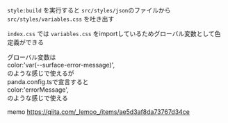 `style:build` を実行すると `src/styles/json`のファイルから
`src/styles/variables.css` を吐き出す

`index.css` では `variables.css` をimportしているためグローバル変数として色定義ができる

グローバル変数は  
color:'var(--surface-error-message)',  
のような感じで使えるが  
panda.config.tsで宣言すると  
color:'errorMessage',  
のような感じで使える  


memo
https://qiita.com/_lemoo_/items/ae5d3af8da73767d34ce
